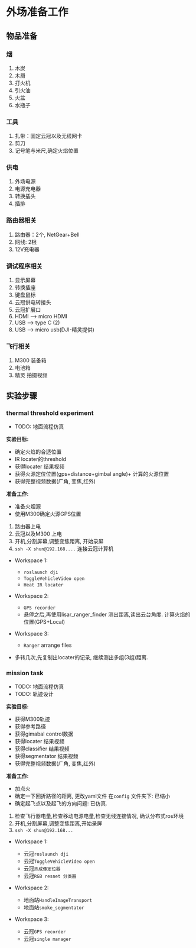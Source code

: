 # 外场准备工作

## 物品准备

### 烟

1. 木炭
2. 木屑
3. 打火机
4. 引火油
5. 火盆
6. 水瓶子

### 工具

1. 扎带：固定云冠以及无线网卡
2. 剪刀
3. 记号笔与米尺,确定火焰位置

### 供电

1. 外场电源
2. 电源充电器
3. 转换插头
4. 插排

### 路由器相关

1. 路由器：2个, NetGear+Bell
2. 网线: 2根
3. 12V充电器

### 调试程序相关

1. 显示屏幕
2. 转换插座
3. 键盘鼠标
4. 云冠供电转接头
5. 云冠扩展口
6. HDMI --> micro HDMI
7. USB --> type C (2)
8. USB --> micro usb(DJI-精灵提供)

### 飞行相关

1. M300 装备箱
2. 电池箱
3. 精灵 拍摄视频

## 实验步骤

### thermal threshold experiment

- TODO: 地面流程仿真

**实验目标:**

- 确定火焰的合适位置
- IR locater的threshold
- 获得locater 结果视频
- 获得火源定位位置(gps+distance+gimbal angle)+ 计算的火源位置
- 获得完整视频数据(广角, 变焦,红外)

**准备工作:**

- 准备火烟源
- 使用M300确定火源GPS位置

1. 路由器上电
2. 云冠以及M300 上电
3. 开机,分割屏幕,调整变焦距离, 开始录屏
4. `ssh -X shun@192.168....` 连接云冠计算机

- Workspace 1:
  - `roslaunch dji`
  - `ToggleVehicleVideo open`
  - `Heat IR locater`

- Workspace 2:
  - `GPS recorder`
  - 悬停之后,再使用lisar_ranger_finder 测出距离,读出云台角度. 计算火焰的位置(GPS+Local)

- Workspace 3:
  - `Ranger` arrange files

- 多转几次,先复制出locater的记录, 继续测出多组(3组)距离.

### mission task

- TODO: 地面流程仿真
- TODO: 轨迹设计

**实验目标:**

- 获得M300轨迹
- 获得参考路径
- 获得gimabal control数据
- 获得locater 结果视频
- 获得classifier 结果视频
- 获得segmentator 结果视频
- 获得完整视频数据(广角, 变焦,红外)

**准备工作:**

- 加点火
- 确定一下回折路径的距离, 更改yaml文件 在`config` 文件夹下: 已缩小
- 确定起飞点以及起飞的方向问题: 已仿真.

1. 检查飞行器电量,检查移动电源电量,检查无线连接情况, 确认分布式ros环境
2. 开机,分割屏幕,调整变焦距离,开始录屏
3. `ssh -X shun@192.168...`

- Workspace 1:
  - 云冠`roslaunch dji`
  - 云冠`ToggleVehicleVideo open`
  - 云冠`热成像定位器`
  - 云冠`RGB resnet 分类器`

- Workspace 2:
  - 地面站`HandleImageTransport`
  - 地面站`smoke_segmentator`

- Workspace 3:
  - 云冠`GPS recorder`
  - 云冠`single manager`

